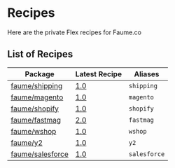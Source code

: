 # Recipes

Here are the private Flex recipes for Faume.co

## List of Recipes

| Package                                                                                                              | Latest Recipe               | Aliases      |
|----------------------------------------------------------------------------------------------------------------------|-----------------------------|--------------|
| [faume/shipping](https://app.repman.io/organization/faume-co/package/914e3d1f-1569-4026-bb04-1bcf9f20fbae/details)   | [1.0](faume/shipping/1.0)   | `shipping`   |
| [faume/magento](https://app.repman.io/organization/faume-co/package/d59ec261-802f-42a4-a000-79caac1ef20a/details)    | [1.0](faume/magento/1.0)    | `magento`    |
| [faume/shopify](https://app.repman.io/organization/faume-co/package/8e6978d4-e71f-42be-b299-18c547542868/details)    | [1.0](faume/shopify/1.0)    | `shopify`    |
| [faume/fastmag](https://app.repman.io/organization/faume-co/package/9a09790b-3770-4d0d-9c54-a9f00199464a/details)    | [2.0](faume/fastmag/2.0)    | `fastmag`    |
| [faume/wshop](https://app.repman.io/organization/faume-co/package/612cb164-a293-4ef0-884c-ff053073a18d/details)      | [1.0](faume/wshop/1.0)      | `wshop`      |
| [faume/y2](https://app.repman.io/organization/faume-co/package/855f0700-4803-43a9-9a0b-6e458d4bfc35/details)         | [1.0](faume/y2/1.0)         | `y2`         |
| [faume/salesforce](https://app.repman.io/organization/faume-co/package/128e455c-c534-41a3-9c90-d9d368a759c5/details) | [1.0](faume/salesforce/1.0) | `salesforce` |